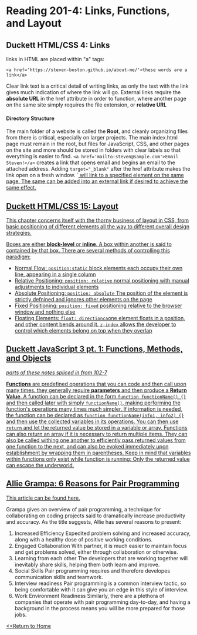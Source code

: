 # Reading 201-4: Links, Functions, and Layout
## Duckett HTML/CSS 4: Links
links in HTML are placed within "a" tags:

 `<a href='https://steven-boston.github.io/about-me/'>these words are a link</a>`

Clear link text is a critical detail of writing links, as only the text with the link gives much indication of where the link will go. External links require the **absolute URL** in the href attribute in order to function, where another page on the same site simply requires the file extension, or **relative URL** 

#### Directory Structure
The main folder of a website is called the **Root**, and cleanly organizing files from there is critical, especially on larger projects. The main index.html page must remain in the root, but files for JavaScript, CSS, and other pages on the site and more should be stored in folders with clear labels so that everything is easier to find. 
`<a href='mailto:steven@sample.com'>Email Steven!</a>` creates a link that opens email and begins an email to the attached address. Adding `target="_blank"` after the href attribute makes the link open on a fresh window. 
`<a href="#elementId"> will link to a specified element on the same page. The same can be added into an external link if desired to achieve the same effect. 

## Duckett HTML/CSS 15: Layout
This chapter concerns itself with the thorny business of layout in CSS, from basic positioning of different elements all the way to different overall design strategies. 

Boxes are either **block-level** or **inline**. A box within another is said to contained by that box. There are several methods of controlling this paradigm:
- Normal Flow: `position:static` block elements each occupy their own line, appearing in a single column 
- Relative Positioning: `position: relative` normal positioning with manual adjustments to individual elements
- Absolute Positioning: `position: absolute` The position of the element is strictly defnined and ignores other elements on the page
- Fixed Positioning: `position: fixed` positioning relative to the browser window and nothing else
- Floating Elements: `float: directionca`one element floats in a position, and other content bends around it. 
`z-index` allows the developer to control which elements belong on top when they overlap

## Duckett JavaScript 3 pt. 1: Functions, Methods, and Objects
*parts of these notes spliced in from 102-7*


**Functions** are predefined operations that you can code and then call upon many times. they generally require **parameters** and then produce a **Return Value**.
A function can be declared in the form 
`function functionName() {}` 
and then called later with simply `functionName()`, making performing the function's operations many times much simpler.
If information is needed, the function can be declared as `function functionName(info1, info2) {}` and then use the collected variables in its operations. 
You can then use `return` and let the returned value be stored in a variable or array. 
Functions can also return an array if it is necessary to return multiple items. They can also be called withing one another to efficiently pass returned values from one function to the next, and can also be evoked immediately upon establishment by wrapping them in parentheses. Keep in mind that variables within functions only exist while function is running: Only the returned value can escape the underworld. 


## Allie Grampa: 6 Reasons for Pair Programming
This article can be found [here.](https://www.codefellows.org/blog/6-reasons-for-pair-programming/)

Grampa gives an overview of pair programming, a technique for collaborating on coding projects said to dramatically increase productivity and accuracy. As the title suggests, Allie has several reasons to present:

1. Increased Efficiency
Expedited problem solving and increased accuracy, along with a healthy dose of positive working conditions.
2. Engaged Collaboration
With partner, it is much easier to maintain focus and get problems solved, either through collaboration or otherwise. 
3. Learning from each other
The developers that are working together will inevitably share skills, helping them both learn and improve.
4. Social Skills
Pair programming requires and therefore developes communication skills and teamwork. 
5. Interview readiness
Pair programming is a common interview tactic, so being comfortable with it can give you an edge in this style of interview. 
6. Work Environment Readiness
Similarly, there are a plethora of companies that operate with pair programming day-to-day, and having a background in the process means you will be more prepared for those jobs. 


[<<Return to Home](../README.md)
